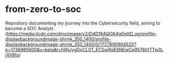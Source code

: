 # from-zero-to-soc
Repository documenting my journey into the Cybersecurity field, aiming to become a SOC Analyst.
(https://media.licdn.com/dms/image/v2/D4D16AQGK4gGqItD_xg/profile-displaybackgroundimage-shrink_350_1400/profile-displaybackgroundimage-shrink_350_1400/0/1727890904522?e=1736985600&v=beta&t=hWjJygDoCL0T_ECSwRqE6NEwCq9576hfTTw3LjXH8ts)
